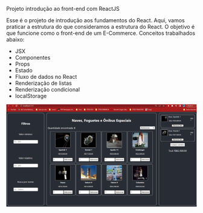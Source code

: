 Projeto introdução ao front-end com ReactJS

Esse é o projeto de introdução aos fundamentos do React. Aqui, vamos praticar a estrutura do que consideramos a estrutura do React. O objetivo é que funcione como o front-end de um E-Commerce. Conceitos trabalhados abaixo:

- JSX
- Componentes
- Props
- Estado
- Fluxo de dados no React
- Renderização de listas
- Renderização condicional
- localStorage



![Print do site funcionando](Screenshot_2.png)